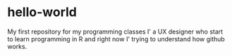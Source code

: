 # hello-world
My first repository for my programming classes
I' a UX designer who start to learn programming in R and right now I' trying to understand how github works.
